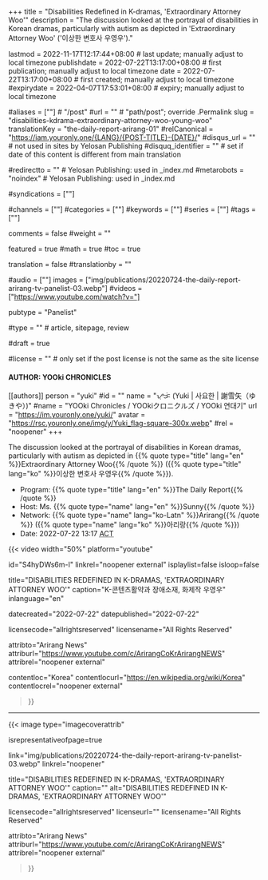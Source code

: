 +++
title = "Disabilities Redefined in K-dramas, 'Extraordinary Attorney Woo'"
description = "The discussion looked at the portrayal of disabilities in Korean dramas, particularly with autism as depicted in 'Extraordinary Attorney Woo' ('이상한 변호사 우영우')."

lastmod = 2022-11-17T12:17:44+08:00                 # last update; manually adjust to local timezone
publishdate = 2022-07-22T13:17:00+08:00             # first publication; manually adjust to local timezone
date = 2022-07-22T13:17:00+08:00                    # first created; manually adjust to local timezone
#expirydate = 2022-04-07T17:53:01+08:00              # expiry; manually adjust to local timezone

#aliases = [""]                                        # "/post"
#url = ""                                              # "path/post"; override .Permalink
slug = "disabilities-kdrama-extraordinary-attorney-woo-young-woo"
translationKey = "the-daily-report-arirang-01"
#relCanonical = "https://iam.youronly.one/{LANG}/{POST-TITLE}-{DATE}/"
#disqus_url = ""                                       # not used in sites by Yelosan Publishing
#disquq_identifier = ""                                # set if date of this content is different from main translation

#redirectto = ""                                       # Yelosan Publishing: used in _index.md
#metarobots = "noindex"                                # Yelosan Publishing: used in _index.md

#syndications = [""]

#channels = [""]
#categories = [""]
#keywords = [""]
#series = [""]
#tags = [""]

comments = false
#weight = ""

featured = true
#math = true
#toc = true

translation = false
#translationby = ""

#audio = [""]
images = ["img/publications/20220724-the-daily-report-arirang-tv-panelist-03.webp"]
#videos = ["https://www.youtube.com/watch?v="]

pubtype = "Panelist"

#type = ""                                             # article, sitepage, review

#draft = true

#license = ""                                          # only set if the post license is not the same as the site license

#### AUTHOR: YOOki CHRONICLES ####
[[authors]]
  person = "yuki"
  #id = ""
  name = "ᜌᜓᜃᜒ (Yuki | 사요한 | 謝雪矢（ゆきや）)"
  #name = "YOOki Chronicles / YOOkiクロニクルズ / YOOki 연대기"
  url = "https://im.youronly.one/yuki/"
  avatar = "https://rsc.youronly.one/img/y/Yuki_flag-square-300x.webp"
  #rel = "noopener"
+++

The discussion looked at the portrayal of disabilities in Korean dramas, particularly with autism as depicted in {{% quote type="title" lang="en" %}}Extraordinary Attorney Woo{{% /quote %}} ({{% quote type="title" lang="ko" %}}이상한 변호사 우영우{{% /quote %}}).

- Program: {{% quote type="title" lang="en" %}}The Daily Report{{% /quote %}}
- Host: Ms. {{% quote type="name" lang="en" %}}Sunny{{% /quote %}}
- Network: {{% quote type="name" lang="ko-Latn" %}}Arirang{{% /quote %}} ({{% quote type="name" lang="ko" %}}아리랑{{% /quote %}})
- Date: <time datetime="2022-07-22T05:17Z">2022-07-22 13:17 <abbr title="ASEAN Common Time">ACT</abbr></time>

{{< video
  width="50%"
  platform="youtube"

  id="S4hyDWs6m-I"
  linkrel="noopener external"
  isplaylist=false
  isloop=false

  title="DISABILITIES REDEFINED IN K-DRAMAS, 'EXTRAORDINARY ATTORNEY WOO'"
  caption="K-콘텐츠활약과 장애소재, 화제작 우영우"
  inlanguage="en"

  datecreated="2022-07-22"
  datepublished="2022-07-22"

  licensecode="allrightsreserved"
  licensename="All Rights Reserved"

  attribto="Arirang News"
  attriburl="https://www.youtube.com/c/ArirangCoKrArirangNEWS"
  attribrel="noopener external"

  contentloc="Korea"
  contentlocurl="https://en.wikipedia.org/wiki/Korea"
  contentlocrel="noopener external"
>}}

---

{{< image
  type="imagecoverattrib"

  isrepresentativeofpage=true

  link="img/publications/20220724-the-daily-report-arirang-tv-panelist-03.webp"
  linkrel="noopener"

  title="DISABILITIES REDEFINED IN K-DRAMAS, 'EXTRAORDINARY ATTORNEY WOO'"
  caption=""
  alt="DISABILITIES REDEFINED IN K-DRAMAS, 'EXTRAORDINARY ATTORNEY WOO'"

  licensecode="allrightsreserved"
  licenseurl=""
  licensename="All Rights Reserved"

  attribto="Arirang News"
  attriburl="https://www.youtube.com/c/ArirangCoKrArirangNEWS"
  attribrel="noopener external"
>}}
